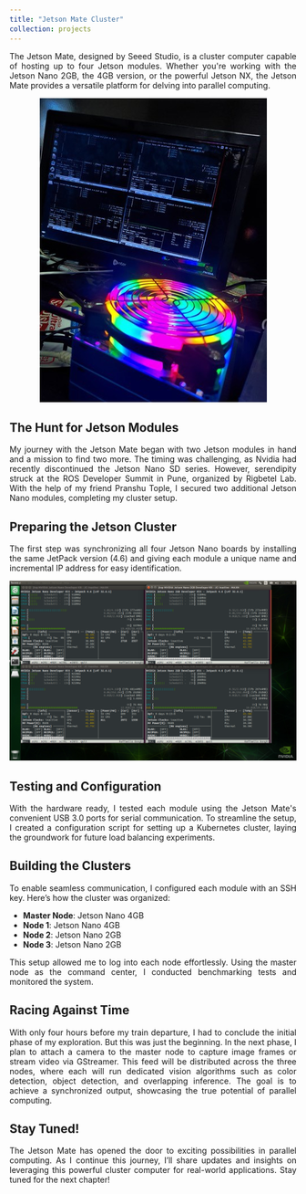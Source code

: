 ```yaml
---
title: "Jetson Mate Cluster"
collection: projects
---
```


<p style="text-align: justify">
The Jetson Mate, designed by Seeed Studio, is a cluster computer capable of hosting up to four Jetson modules. Whether you're working with the Jetson Nano 2GB, the 4GB version, or the powerful Jetson NX, the Jetson Mate provides a versatile platform for delving into parallel computing.</p>

<p style="text-align:center">
<img src='/images/projects/jetson_mate/IMG_20230117_163425.jpg'></p>

<h2>The Hunt for Jetson Modules</h2>
<p style="text-align: justify">
My journey with the Jetson Mate began with two Jetson modules in hand and a mission to find two more. The timing was challenging, as Nvidia had recently discontinued the Jetson Nano SD series. However, serendipity struck at the ROS Developer Summit in Pune, organized by Rigbetel Lab. With the help of my friend Pranshu Tople, I secured two additional Jetson Nano modules, completing my cluster setup.</p>

<h2>Preparing the Jetson Cluster</h2>
<p style="text-align: justify">
The first step was synchronizing all four Jetson Nano boards by installing the same JetPack version (4.6) and giving each module a unique name and incremental IP address for easy identification.</p>

<p style="text-align:center">
<img src='/images/projects/jetson_mate/jetson_stat.png'></p>

<h2>Testing and Configuration</h2>
<p style="text-align: justify">
With the hardware ready, I tested each module using the Jetson Mate's convenient USB 3.0 ports for serial communication. To streamline the setup, I created a configuration script for setting up a Kubernetes cluster, laying the groundwork for future load balancing experiments.</p>

<h2>Building the Clusters</h2>
<p style="text-align: justify">
To enable seamless communication, I configured each module with an SSH key. Here’s how the cluster was organized:</p>

* <b>Master Node</b>: Jetson Nano 4GB
* <b>Node 1</b>: Jetson Nano 4GB
* <b>Node 2</b>: Jetson Nano 2GB
* <b>Node 3</b>: Jetson Nano 2GB

<p style="text-align: justify">
This setup allowed me to log into each node effortlessly. Using the master node as the command center, I conducted benchmarking tests and monitored the system.</p>

<h2>Racing Against Time</h2>
<p style="text-align: justify">
With only four hours before my train departure, I had to conclude the initial phase of my exploration. But this was just the beginning. In the next phase, I plan to attach a camera to the master node to capture image frames or stream video via GStreamer. This feed will be distributed across the three nodes, where each will run dedicated vision algorithms such as color detection, object detection, and overlapping inference. The goal is to achieve a synchronized output, showcasing the true potential of parallel computing.</p>

<h2>Stay Tuned!</h2>
<p style="text-align: justify">
The Jetson Mate has opened the door to exciting possibilities in parallel computing. As I continue this journey, I’ll share updates and insights on leveraging this powerful cluster computer for real-world applications. Stay tuned for the next chapter! </p>